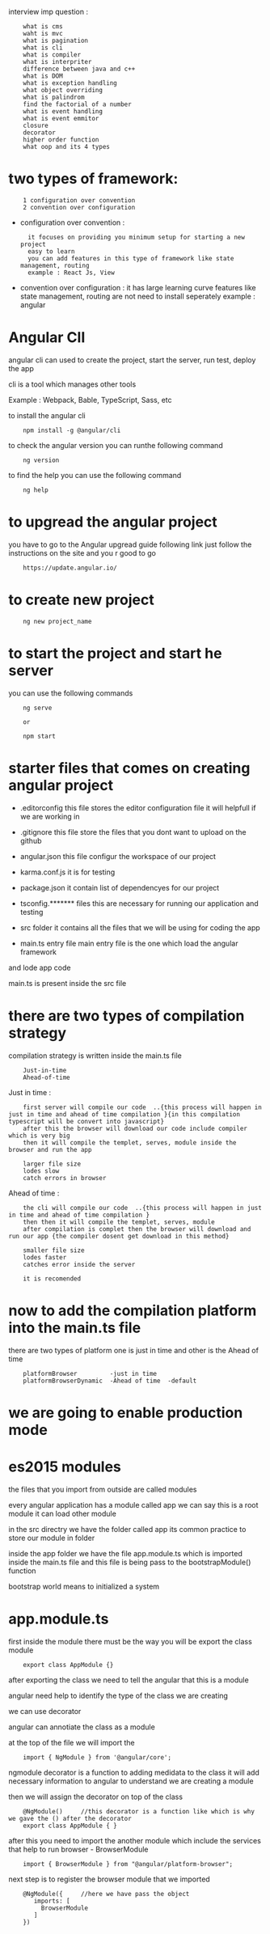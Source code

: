 interview imp question :

        what is cms
        waht is mvc
        what is pagination
        what is cli 
        what is compiler
        what is interpriter
        difference between java and c++
        what is DOM
        what is exception handling
        what object overriding
        what is palindrom
        find the factorial of a number 
        what is event handling
        what is event emmitor
        closure
        decorator
        higher order function
        what oop and its 4 types



# two types of framework:

        1 configuration over convention
        2 convention over configuration

* configuration over convention :

        it focuses on providing you minimum setup for starting a new project 
        easy to learn
        you can add features in this type of framework like state management, routing
        example : React Js, View

* convention over configuration : 
        it has large learning curve
        features like state management, routing are not need to install seperately
        example : angular


# Angular ClI

angular cli can used to create the project, start the server, run test, deploy the app

cli is a tool which manages other tools

Example : Webpack, Bable, TypeScript, Sass, etc

to install the angular cli

        npm install -g @angular/cli

to check the angular version you can runthe following command

        ng version

to find the help you can use the following command

        ng help


# to upgread the angular project

you have to go to the Angular upgread guide following link just follow the instructions on the site and you r good to go

        https://update.angular.io/


# to create new project

        ng new project_name

# to start the project and start he server

you can use the following commands

        ng serve

        or

        npm start
# starter files that comes on creating angular project

* .editorconfig
this file stores the editor configuration file it will helpfull if we are working in

* .gitignore
this file store the files that you dont want to upload on the github

* angular.json
this file configur the workspace of our project

* karma.conf.js
it is for testing

* package.json
it contain list of dependencyes for our project

* tsconfig.******* files
this are necessary for running our application and testing

* src folder
it contains all the files that we will be using for coding the app

* main.ts entry file 
main entry file is the one which load the angular framework

and lode app code

main.ts is present inside the src file

# there are two types of compilation strategy 
compilation strategy is written inside the main.ts file

        Just-in-time
        Ahead-of-time

Just in time : 

        first server will compile our code  ..{this process will happen in just in time and ahead of time compilation }{in this compilation typescript will be convert into javascript}
        after this the browser will download our code include compiler which is very big
        then it will compile the templet, serves, module inside the browser and run the app

        larger file size
        lodes slow 
        catch errors in browser


Ahead of time :

        the cli will compile our code  ..{this process will happen in just in time and ahead of time compilation }
        then then it will compile the templet, serves, module 
        after compilation is complet then the browser will download and run our app {the compiler dosent get download in this method}

        smaller file size
        lodes faster
        catches error inside the server

        it is recomended 

# now to add the compilation platform into the main.ts file

there are two types of platform one is just in time and other is the Ahead of time 

        platformBrowser         -just in time
        platformBrowserDynamic  -Ahead of time  -default


# we are going to enable production mode

# es2015 modules

the files that you import from outside are called modules

every angular application has a module called app we can say this is a root module it can load other module

in the src directry we have the folder called app its common practice to store our module in folder 

inside the app folder we have the file app.module.ts which is imported inside the main.ts file and this file is being pass to the bootstrapModule() function

bootstrap world means to initialized a system

# app.module.ts

first inside the module there must be the way you will be export the class module

        export class AppModule {}

after exporting the class we need to tell the angular that this is a module

angular need help to identify the type of the class we are creating

we can use decorator

angular can annotiate the class as a module

at the top of the file we will import the 

        import { NgModule } from '@angular/core';

ngmodule decorator is a function to adding medidata to the class it will add necessary information to angular to understand we are creating a module 

then we will assign the decorator on top of the class 

        @NgModule()     //this decorator is a function like which is why we gave the () after the decorator
        export class AppModule { }

after this you need to import the another module which include the services that help to run browser - BrowserModule

        import { BrowserModule } from "@angular/platform-browser";

next step is to register the browser module that we imported

        @NgModule({     //here we have pass the object
           imports: [
             BrowserModule
           ]
        })